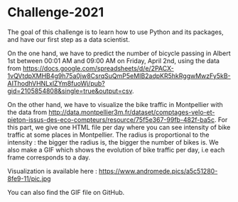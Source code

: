 # Challenge-2021

The goal of this challenge is to learn how to use Python and its packages, and have our first step as a data scientist.

On the one hand, we have to predict the number of bicycle passing in Albert 1st between 00:01 AM and 09:00 AM on Friday, April 2nd, using the data from https://docs.google.com/spreadsheets/d/e/2PACX-1vQVtdpXMHB4g9h75a0jw8CsrqSuQmP5eMIB2adpKR5hkRggwMwzFy5kB-AIThodhVHNLxlZYm8fuoWj/pub?gid=2105854808&single=true&output=csv. 

On the other hand, we have to visualize the bike traffic in Montpellier with the data from http://data.montpellier3m.fr/dataset/comptages-velo-et-pieton-issus-des-eco-compteurs/resource/75f5e367-99fb-482f-ba5c. For this part, we give one HTML file per day where you can see intensity of bike traffic at some places in Montpellier. The radius is proportional to the intensity : the bigger the radius is, the bigger the number of bikes is. We also make a GIF which shows the evolution of bike traffic per day, i.e each frame corresponds to a day.

Visualization is available here : https://www.andromede.pics/a5c51280-8fe9-11/pic.jpg

You can also find the GIF file on GitHub.